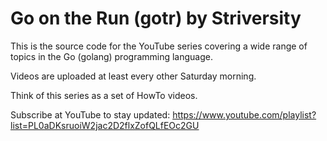 # Go on the Run (gotr) by Striversity
This is the source code for the YouTube series covering a 
wide range of topics in the Go (golang) programming language.

Videos are uploaded at least every other Saturday morning.

Think of this series as a set of HowTo videos.

Subscribe at YouTube to stay updated: https://www.youtube.com/playlist?list=PL0aDKsruoiW2jac2D2flxZofQLfEOc2GU

